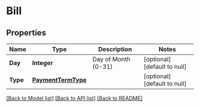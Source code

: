 # Bill
## Properties

| Name | Type | Description | Notes |
|------------ | ------------- | ------------- | -------------|
| **Day** | **Integer** | Day of Month (0-31) | [optional] [default to null] |
| **Type** | [**PaymentTermType**](PaymentTermType.md) |  | [optional] [default to null] |

[[Back to Model list]](../README.md#documentation-for-models) [[Back to API list]](../README.md#documentation-for-api-endpoints) [[Back to README]](../README.md)

